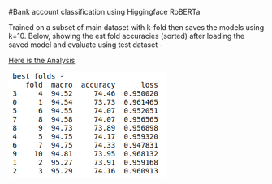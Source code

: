 #Bank account classification using Higgingface RoBERTa

Trained on a subset of main dataset with k-fold then saves the models using k=10. Below, showing the est fold accuracies (sorted) after loading the saved model and evaluate using test dataset - 

[Here is the Analysis](analysis.ipynb)



![](Screenshot%20from%202021-10-24%2013-11-04.png)